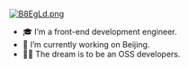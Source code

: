 <a href="https://imgchr.com/i/B8EgLd"><img src="https://s1.ax1x.com/2020/10/28/B8EgLd.png" alt="B8EgLd.png" border="0" /></a>


- 🎓 I’m a front-end development engineer.
- 🔭 I’m currently working on Beijing.
- 🏃‍♂️ The dream is to be an OSS developers.

